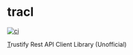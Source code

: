 # tracl

[![ci](https://github.com/helio-frota/tracl/actions/workflows/ci.yaml/badge.svg)](https://github.com/helio-frota/tracl/actions/workflows/ci.yaml)

<u>T</u>rustify Rest API Client Library (Unofficial)
